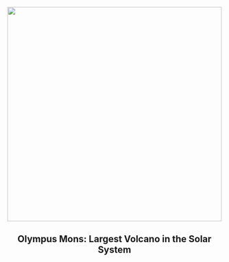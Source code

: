 
<p align="center"><img src="https://apod.nasa.gov/apod/image/2304/OlympusMons_MarsExpress_960.jpg" width="500" height="500"></p>
<h2 align="center"> Olympus Mons: Largest Volcano in the Solar System </h2>
